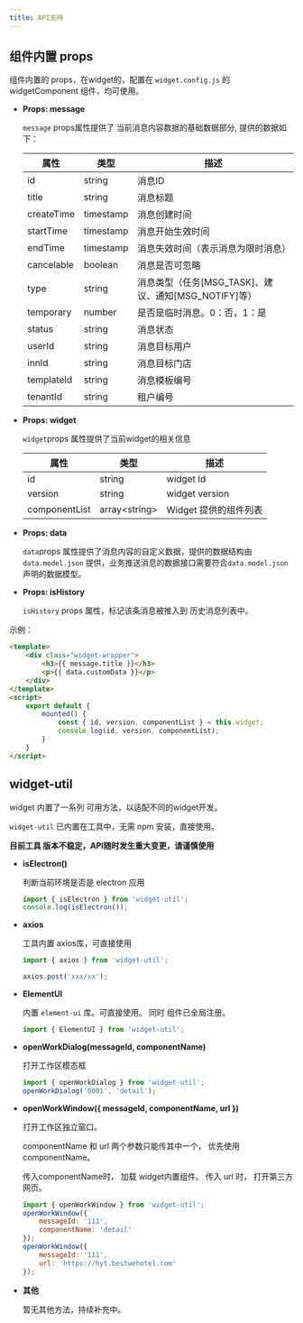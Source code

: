 ```yaml
---
title: API支持
---
```


## 组件内置 props

组件内置的 props，在widget的，配置在 `widget.config.js` 的 widgetComponent 组件，均可使用。


* **Props: message**

  `message` props属性提供了 当前消息内容数据的基础数据部分, 提供的数据如下：

  | 属性       | 类型      | 描述                               |
  | ---------- | --------- | ---------------------------------- |
  | id         | string    | 消息ID                             |
  | title      | string    | 消息标题                           |
  | createTime | timestamp | 消息创建时间                       |
  | startTime  | timestamp | 消息开始生效时间                   |
  | endTime    | timestamp | 消息失效时间（表示消息为限时消息） |
  | cancelable | boolean   | 消息是否可忽略                     |
  | type       | string    | 消息类型（任务\[MSG_TASK\]、建议、通知\[MSG_NOTIFY\]等）     |
  | temporary  | number    | 是否是临时消息。0：否，1：是           |
  | status     | string    | 消息状态                           |
  | userId     | string    | 消息目标用户                       |
  | innId      | string    | 消息目标门店                       |
  | templateId | string    | 消息模板编号                       |
  | tenantId   | string    | 租户编号                           |

* **Props: widget**

  `widget`props 属性提供了当前widget的相关信息

  | 属性          | 类型           | 描述                  |
  | ------------- | -------------- | --------------------- |
  | id            | string         | widget Id             |
  | version       | string         | widget version        |
  | componentList | array\<string> | Widget 提供的组件列表 |

* **Props: data**

  `data`props 属性提供了消息内容的自定义数据，提供的数据结构由`data.model.json` 提供，业务推送消息的数据接口需要符合`data.model.json`声明的数据模型。

* **Props: isHistory**

  `isHistory` props 属性，标记该条消息被推入到 历史消息列表中。

示例：

```html
<template>
    <div class="widget-wrapper">
        <h3>{{ message.title }}</h3>
        <p>{{ data.customData }}</p>
    </div>
</template>
<script>
    export default {
        mounted() {
            const { id, version, componentList } = this.widget;
            console.log(id, version, componentList);
        }
    }
</script>
```

## widget-util <Badge text="alpha" type="warning" />

widget 内置了一系列 可用方法，以适配不同的widget开发。

`widget-util` 已内置在工具中，无需 npm 安装，直接使用。

__目前工具 版本不稳定，API随时发生重大变更，请谨慎使用__

* **isElectron()** <Badge text="Beta" />

  判断当前环境是否是 electron 应用
  ``` js
  import { isElectron } from 'widget-util';
  console.log(isElectron());
  ```

* **axios**

  工具内置 axios库，可直接使用
  ``` js
  import { axios } from 'widget-util';

  axios.post('xxx/xx');
  ```
* **ElementUI**

  内置 `element-ui` 库。可直接使用。 同时 组件已全局注册。
  ``` js
  import { ElementUI } from 'widget-util';
  ```

* **openWorkDialog(messageId, componentName)** <Badge text="alpha" type="warning" />

  打开工作区模态框
  ``` js
  import { openWorkDialog } from 'widget-util';
  openWorkDialog('0001', 'detail');
  ```
* **openWorkWindow({ messageId, componentName, url })** <Badge text="alpha" type="warning" />

  打开工作区独立窗口。

  componentName 和 url 两个参数只能传其中一个， 优先使用 componentName。

  传入componentName时， 加载 widget内置组件。 传入 url 时， 打开第三方网页。

  ``` js
  import { openWorkWindow } from 'widget-util';
  openWorkWindow({
      messageId: '111',
      componentName: 'detail'
  });
  openWorkWindow({
      messageId: '111',
      url: 'https://hyt.bestwehotel.com'
  });
  ```

* **其他**

  暂无其他方法，持续补充中。
